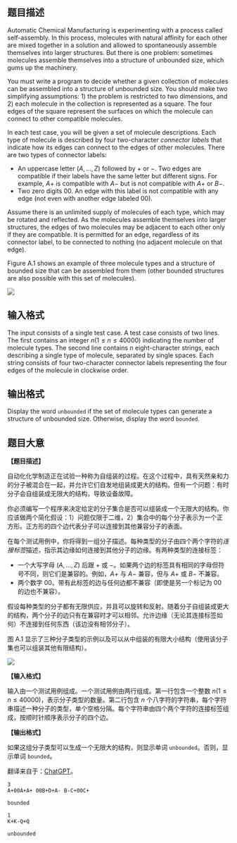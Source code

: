 ## 题目描述
Automatic Chemical Manufacturing is experimenting with a process called self-assembly. In this process, molecules with natural affinity for each other are mixed together in a solution and allowed to spontaneously assemble themselves into larger structures. But there is one problem: sometimes molecules assemble themselves into a structure of unbounded size, which gums up the machinery.

You must write a program to decide whether a given collection of molecules can be assembled into a structure of unbounded size. You should make two simplifying assumptions: 1) the problem is restricted to two dimensions, and 2) each molecule in the collection is represented as a square. The four edges of the square represent the surfaces on which the molecule can connect to other compatible molecules.

In each test case, you will be given a set of molecule descriptions. Each type of molecule is described by four two-character *connector labels* that indicate how its edges can connect to the edges of other molecules. There are two types of connector labels:

- An uppercase letter $(A, \dots , Z)$ followed by $+$ or $−$. Two edges are compatible if their labels have the same letter but different signs. For example, $A+$ is compatible with $A-$ but is not compatible with $A+$ or $B-$.
- Two zero digits $00$. An edge with this label is not compatible with any edge (not even with another edge labeled $00$).

Assume there is an unlimited supply of molecules of each type, which may be rotated and reflected. As the molecules assemble themselves into larger structures, the edges of two molecules may be adjacent to each other only if they are compatible. It is permitted for an edge, regardless of its connector label, to be connected to nothing (no adjacent molecule on that edge).

Figure A.1 shows an example of three molecule types and a structure of bounded size that can be assembled from them (other bounded structures are also possible with this set of molecules).

![](https://cdn.luogu.com.cn/upload/image_hosting/kjmni4to.png)

## 输入格式
The input consists of a single test case. A test case consists of two lines. The first contains an integer $n(1 \leq n \leq 40 000)$ indicating the number of molecule types. The second line contains $n$ eight-character strings, each describing a single type of molecule, separated by single spaces. Each string consists of four two-character connector labels representing the four edges of the molecule in clockwise order.

## 输出格式
Display the word `unbounded` if the set of molecule types can generate a structure of unbounded size.
Otherwise, display the word `bounded`.

## 题目大意
**【题目描述】**

自动化化学制造正在试验一种称为自组装的过程。在这个过程中，具有天然亲和力的分子被混合在一起，并允许它们自发地组装成更大的结构。但有一个问题：有时分子会自组装成无限大的结构，导致设备故障。

你必须编写一个程序来决定给定的分子集合是否可以组装成一个无限大的结构。你应该做两个简化假设：1）问题仅限于二维，2）集合中的每个分子表示为一个正方形。正方形的四个边代表分子可以连接到其他兼容分子的表面。

在每个测试用例中，你将得到一组分子描述。每种类型的分子由四个两个字符的*连接标签*描述，指示其边缘如何连接到其他分子的边缘。有两种类型的连接标签：

- 一个大写字母 $(A, \dots , Z)$ 后跟 $+$ 或 $−$。如果两个边的标签具有相同的字母但符号不同，则它们是兼容的。例如，$A+$ 与 $A-$ 兼容，但与 $A+$ 或 $B-$ 不兼容。
- 两个数字 $00$。带有此标签的边与任何边都不兼容（即使是另一个标记为 $00$ 的边也不兼容）。

假设每种类型的分子都有无限供应，并且可以旋转和反射。随着分子自组装成更大的结构，两个分子的边只有在兼容时才可以相邻。允许边缘（无论其连接标签如何）不连接到任何东西（该边没有相邻分子）。

图 A.1 显示了三种分子类型的示例以及可以从中组装的有限大小结构（使用该分子集也可以组装其他有限结构）。

![](https://cdn.luogu.com.cn/upload/image_hosting/kjmni4to.png)

**【输入格式】**

输入由一个测试用例组成。一个测试用例由两行组成。第一行包含一个整数 $n(1 \leq n \leq 40 000)$，表示分子类型的数量。第二行包含 $n$ 个八字符的字符串，每个字符串描述一种分子的类型，单个空格分隔。每个字符串由四个两个字符的连接标签组成，按顺时针顺序表示分子的四个边。

**【输出格式】**

如果这组分子类型可以生成一个无限大的结构，则显示单词 `unbounded`。否则，显示单词 `bounded`。

翻译来自于：[ChatGPT](https://chatgpt.com/)。


```input1
3
A+00A+A+ 00B+D+A- B-C+00C+
```

```output1
bounded
```

```input2
1
K+K-Q+Q
```

```output2
unbounded
```

